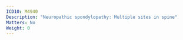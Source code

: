```yaml
---
ICD10: M4940
Description: "Neuropathic spondylopathy: Multiple sites in spine"
Matters: No
Weight: 0
---
```

